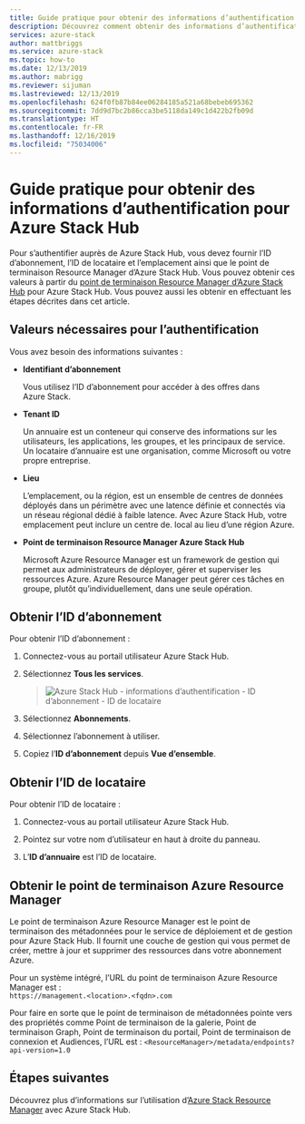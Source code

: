 ```yaml
---
title: Guide pratique pour obtenir des informations d’authentification pour Azure Stack Hub | Microsoft Docs
description: Découvrez comment obtenir des informations d’authentification pour Azure Stack Hub
services: azure-stack
author: mattbriggs
ms.service: azure-stack
ms.topic: how-to
ms.date: 12/13/2019
ms.author: mabrigg
ms.reviewer: sijuman
ms.lastreviewed: 12/13/2019
ms.openlocfilehash: 624f0fb87b84ee06284185a521a68bebeb695362
ms.sourcegitcommit: 7dd9d7bc2b86cca3be5118da149c1d422b2fb09d
ms.translationtype: HT
ms.contentlocale: fr-FR
ms.lasthandoff: 12/16/2019
ms.locfileid: "75034006"
---
```

# <a name="how-to-get-authentication-information-for-azure-stack-hub"></a>Guide pratique pour obtenir des informations d’authentification pour Azure Stack Hub

Pour s’authentifier auprès de Azure Stack Hub, vous devez fournir l’ID d’abonnement, l’ID de locataire et l’emplacement ainsi que le point de terminaison Resource Manager d’Azure Stack Hub. Vous pouvez obtenir ces valeurs à partir du [point de terminaison Resource Manager d’Azure Stack Hub](https://docs.microsoft.com/azure-stack/user/azure-stack-version-profiles-ruby?view=azs-1910#the-azure-stack-resource-manager-endpoint) pour Azure Stack Hub. Vous pouvez aussi les obtenir en effectuant les étapes décrites dans cet article.

## <a name="values-needed-to-authenticate"></a>Valeurs nécessaires pour l’authentification

Vous avez besoin des informations suivantes :

-   **Identifiant d’abonnement**  

    Vous utilisez l’ID d’abonnement pour accéder à des offres dans Azure Stack.

-   **Tenant ID**

    Un annuaire est un conteneur qui conserve des informations sur les utilisateurs, les applications, les groupes, et les principaux de service. Un locataire d’annuaire est une organisation, comme Microsoft ou votre propre entreprise.

-   **Lieu**

    L’emplacement, ou la région, est un ensemble de centres de données déployés dans un périmètre avec une latence définie et connectés via un réseau régional dédié à faible latence. Avec Azure Stack Hub, votre emplacement peut inclure un centre de. local au lieu d’une région Azure.

-   **Point de terminaison Resource Manager Azure Stack Hub**

    Microsoft Azure Resource Manager est un framework de gestion qui permet aux administrateurs de déployer, gérer et superviser les ressources Azure. Azure Resource Manager peut gérer ces tâches en groupe, plutôt qu’individuellement, dans une seule opération.

## <a name="get-the-subscription-id"></a>Obtenir l’ID d’abonnement

Pour obtenir l’ID d’abonnement :

1.  Connectez-vous au portail utilisateur Azure Stack Hub.

2.  Sélectionnez **Tous les services**.

    > ![Azure Stack Hub - informations d’authentification - ID d’abonnement - ID de locataire](./media/authenticate-azure-stack-hub/azure-stack-hub-auth-info.png)

3.  Sélectionnez **Abonnements**.

4.  Sélectionnez l’abonnement à utiliser.

5.  Copiez l’**ID d’abonnement** depuis **Vue d’ensemble**.

## <a name="get-the-tenant-id"></a>Obtenir l’ID de locataire

Pour obtenir l’ID de locataire :

1.  Connectez-vous au portail utilisateur Azure Stack Hub.

2.  Pointez sur votre nom d’utilisateur en haut à droite du panneau.

3.  L’**ID d’annuaire** est l’ID de locataire.

## <a name="get-the-azure-resource-manager-endpoint"></a>Obtenir le point de terminaison Azure Resource Manager

Le point de terminaison Azure Resource Manager est le point de terminaison des métadonnées pour le service de déploiement et de gestion pour Azure Stack Hub. Il fournit une couche de gestion qui vous permet de créer, mettre à jour et supprimer des ressources dans votre abonnement Azure.

Pour un système intégré, l’URL du point de terminaison Azure Resource Manager est :<br>`https://management.<location>.<fqdn>.com`

Pour faire en sorte que le point de terminaison de métadonnées pointe vers des propriétés comme Point de terminaison de la galerie, Point de terminaison Graph, Point de terminaison du portail, Point de terminaison de connexion et Audiences, l’URL est : `<ResourceManager>/metadata/endpoints?api-version=1.0`

## <a name="next-steps"></a>Étapes suivantes

Découvrez plus d’informations sur l’utilisation d’[Azure Stack Resource Manager](https://docs.microsoft.com/azure-stack/user/azure-stack-version-profiles?view=azs-1910) avec Azure Stack Hub.
